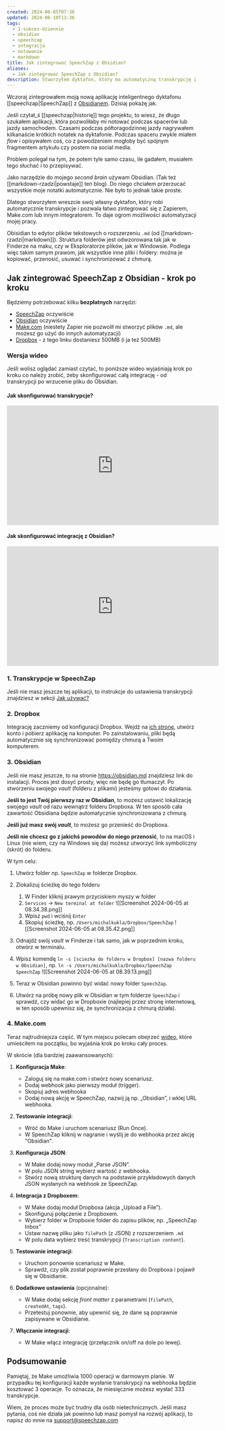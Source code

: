 ```yaml
---
created: 2024-06-05T07:36
updated: 2024-06-10T13:36
tags:
  - 1-sukces-dziennie
  - obsidian
  - speechzap
  - integracja
  - notowanie
  - markdown
title: Jak zintegrować SpeechZap z Obsidian?
aliases:
  - Jak zintegrować SpeechZap z Obsidian?
description: Stworzyłem dyktafon, który ma automatyczną transkrypcję i integracje. Zobacz jak skonfigurować krok po kroku, aby wysyłać transkrypcję automatycznie do Obsidian.
---
```

Wczoraj zintegrowałem moją nową aplikację inteligentnego dyktafonu [[speechzap|SpeechZap]] z [Obsidianem](https://obsidian.md/). Dzisiaj pokażę jak.

Jeśli czytał_ś [[speechzap|historię]] tego projektu, to wiesz, że długo szukałem aplikacji, która pozwoliłaby mi notować podczas spacerów lub jazdy samochodem. Czasami podczas półtoragodzinnej jazdy nagrywałem kilkanaście krótkich notatek na dyktafonie. Podczas spaceru zwykle miałem *flow* i opisywałem coś, co z powodzeniem mogłoby być spójnym fragmentem artykułu czy postem na social media.

Problem polegał na tym, że potem tyle samo czasu, ile gadałem, musiałem tego słuchać i to przepisywać.

Jako narzędzie do mojego *second brain* używam Obsidian. (Tak też [[markdown-rzadzi|powstaje]] ten blog). Do niego chciałem przerzucać wszystkie moje notatki automatycznie. Nie było to jednak takie proste.

Dlatego stworzyłem wreszcie swój własny dyktafon, który robi automatycznie transkrypcje i pozwala łatwo zintegrować się z Zapierem, Make.com lub innym integratorem. To daje ogrom możliwości automatyzacji mojej pracy.

Obisidian to edytor plików tekstowych o rozszerzeniu `.md` (od [[markdown-rzadzi|markdown]]). Struktura folderów jest odwzorowana tak jak w Finderze na maku, czy w Eksploratorze plików, jak w Windowsie. Podlega więc takim samym prawom, jak wszystkie inne pliki i foldery: można je kopiować, przenosić, usuwać i synchronizować z chmurą.

## Jak zintegrować SpeechZap z Obsidian - krok po kroku

Będziemy potrzebować kilku **bezpłatnych** narzędzi:
- [SpeechZap](https://speechzap.com) oczywiście
- [Obsidian](https://obsidian.md) oczywiście
- [Make.com](https://www.make.com/en/register?pc=michalkukla) (niestety Zapier nie pozwolił mi stworzyć plików `.md`, ale możesz go użyć do innych automatyzacji)
- [Dropbox](https://www.dropbox.com/referrals/AAAtRp73jdaA1FUwP9L2uiUDonNR08OzUmg?src=global9) - z tego linku dostaniesz 500MB (i ja też 500MB)


### Wersja wideo

Jeśli wolisz oglądać zamiast czytać, to poniższe wideo wyjaśniają krok po kroku co należy zrobić, żeby skonfigurować całą integrację - od transkrypcji po wrzucenie pliku do Obsidian.

#### Jak skonfigurować transkrypcje?
  
<iframe  
  width="560"  
  height="315"  
  src="https://www.youtube.com/embed/UVBFk5sBmIU?si=ShdUjnCDKNBMK3qi"  
  title="YouTube video player"  
  frameBorder="0"  
  allow="accelerometer; autoplay; clipboard-write; encrypted-media; gyroscope; picture-in-picture; web-share"  
  referrerPolicy="strict-origin-when-cross-origin"  
  allowFullScreen  
  className={"my-4"}  
></iframe>

#### Jak skonfigurować integrację z Obsidian?

<iframe  
  width="560"  
  height="315"  
  src="https://www.youtube.com/embed/2x1c3ymuuUU?si=O7FzRKazVgs8TAG1"  
  title="YouTube video player"  
  frameBorder="0"  
  allow="accelerometer; autoplay; clipboard-write; encrypted-media; gyroscope; picture-in-picture; web-share"  
  referrerPolicy="strict-origin-when-cross-origin"  
  allowFullScreen  
  className={"my-4"}  
></iframe>

### 1. Transkrypcje w SpeechZap

Jeśli nie masz jeszcze tej aplikacji, to instrukcje do ustawienia transkrypcji znajdziesz w sekcji [Jak używać?](https://app.speechzap.com/instructions)

### 2. Dropbox

Integrację zaczniemy od konfiguracji Dropbox. Wejdź na [ich stronę](https://www.dropbox.com/referrals/AAAtRp73jdaA1FUwP9L2uiUDonNR08OzUmg?src=global9), utwórz konto i pobierz aplikację na komputer. Po zainstalowaniu, pliki będą automatycznie się synchronizować pomiędzy chmurą a Twoim komputerem.
### 3. Obsidian

Jeśli nie masz jeszcze, to na stronie https://obsidian.md znajdziesz link do instalacji. Proces jest dosyć prosty, więc nie będę go tłumaczył. Po stworzeniu swojego *vault* (folderu z plikami) jesteśmy gotowi do działania.

**Jeśli to jest Twój pierwszy raz w Obsidian**, to możesz  ustawić lokalizację swojego *vault* od razu wewnątrz folderu Dropboxa. W ten sposób cała zawartość Obsidiana będzie automatycznie synchronizowana z chmurą.

**Jeśli już masz swój *vault***, to możesz go przenieść do Dropboxa.

**Jeśli nie chcesz go z jakichś powodów do niego przenosić**, to na macOS i Linux (nie wiem, czy na Windows się da) możesz utworzyć link symboliczny (skrót) do folderu.

W tym celu:
1. Utwórz folder np. `SpeechZap` w folderze Dropbox.
2. Zlokalizuj ścieżkę do tego folderu
	1. W Finder kliknij prawym przyciskiem myszy w folder
	2. `Services` -> `New terminal at folder`
	   	![[Screenshot 2024-06-05 at 08.34.38.png]]
	3. Wpisz `pwd` i wciśnij `Enter`
	4. Skopiuj ścieżkę, np. `/Users/michalkukla/Dropbox/SpeechZap`
	   ![[Screenshot 2024-06-05 at 08.35.42.png]]

3. Odnajdź swój *vault* w Finderze i tak samo, jak w poprzednim kroku, otwórz w terminalu.
4. Wpisz komendę `ln -s [sciezka do folderu w Dropbox] [nazwa folderu w Obsidian]`, np. `ln -s /Users/michalkukla/Dropbox/SpeechZap SpeechZap`
   ![[Screenshot 2024-06-05 at 08.39.13.png]]
5. Teraz w Obsidian powinno być widać nowy folder `SpeechZap`.
6. Utwórz na próbę nowy plik w Obsidian w tym folderze `SpeechZap` i sprawdź, czy widać go w Dropboxie (najlepiej przez stronę internetową, w ten sposób upewnisz się, że synchronizacja z chmurą działa).

### 4. Make.com

Teraz najtrudniejsza część. W tym miejscu polecam obejrzeć [wideo](https://youtu.be/2x1c3ymuuUU?si=Zm2I682-TV_aFP1O&t=326), które umieściłem na początku, bo wyjaśnia krok po kroku cały proces.

W skrócie (dla bardziej zaawansowanych):

1. **Konfiguracja Make**:
   - Zaloguj się na make.com i stwórz nowy scenariusz.
   - Dodaj webhook jako pierwszy moduł (trigger).
   - Skopiuj adres webhooka
   - Dodaj nową akcję w SpeechZap, nazwij ją np. „Obsidian”, i wklej URL webhooka.

2. **Testowanie integracji**:
   - Wróć do Make i uruchom scenariusz (Run Once).
   - W SpeechZap kliknij w nagranie i wyślij je do webhooka przez akcję "Obsidian".

3. **Konfiguracja JSON**:
   - W Make dodaj nowy moduł „Parse JSON”.
   - W polu JSON string wybierz wartość z webhooka.
   - Stwórz nową strukturę danych na podstawie przykładowych danych JSON wysłanych na webhook ze SpeechZap.

4. **Integracja z Dropboxem**:
   - W Make dodaj moduł Dropboxa (akcja „Upload a File”).
   - Skonfiguruj połączenie z Dropboxem.
   - Wybierz folder w Dropboxie folder do zapisu plików, np. „SpeechZap Inbox”
   - Ustaw nazwę pliku jako `filePath` (z JSON) z rozszerzeniem `.md`
   - W polu data wybierz treść transkrypcji (`Transcription content`).

5. **Testowanie integracji**:
   - Uruchom ponownie scenariusz w Make.
   - Sprawdź, czy plik został poprawnie przesłany do Dropboxa i pojawił się w Obsidianie.

6. **Dodatkowe ustawienia** (opcjonalne):
   - W Make dodaj sekcję *front matter* z parametrami (`filePath`, `createdAt`, `tags`).
   - Przetestuj ponownie, aby upewnić się, że dane są poprawnie zapisywane w Obsidianie.

7. **Włączanie integracji**:
    - W Make włącz integrację (przełącznik on/off na dole po lewej).

## Podsumowanie

Pamiętaj, że Make umożliwia 1000 operacji w darmowym planie. W przypadku tej konfiguracji każde wysłanie transkrypcji na webhooka będzie kosztować 3 operacje. To oznacza, że miesięcznie możesz wysłać 333 transkrypcje.

Wiem, że proces może być trudny dla osób nietechnicznych. Jeśli masz pytania, coś nie działa jak powinno lub masz pomysł na rozwój aplikacji, to napisz do mnie na support@speechzap.com

